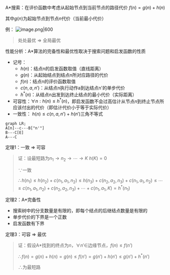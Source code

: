 A\*搜索：在评价函数中考虑从起始节点到当前节点的路径代价  $f(n)=g(n)+h(n)$  

其中$g(n)$为起始节点到节点$n$代价（当前最小代价）

例：
![image.png|600](https://s2.loli.net/2023/10/16/Mq3XChs1ypFkIYR.png)

> 处处最优 $\Rightarrow$ 全局最优

性能分析：A\*算法的完备性和最优性取决于搜索问题和启发函数的性质

+ 记号：
	+ $h(n)$：结点n的启发函数取值（直线距离）
	+ $g(n)$：从起始结点到结点n所对应路径的代价
	+ $f(n)$：结点n的评价函数取值
	+ $c(n,a,n')$：从结点n执行动作a到达结点n'的单步代价
	+ $h^*(n)$：从结点n出发到达终止结点的最小代价（实际距离）
+ 可容性：$\forall n:h(n)\leqslant h^*(n)$，即启发函数不会过高估计从节点$n$到终止节点所应该付出的代价（即估计代价小于等于实际代价）
+ 一致性： $h(n)\leqslant c(n,a,n')+h(n')$三角不等式

```mermaid
graph LR;
A[n]--c---B["n'"]
B---C[E]
A---C
```
定理1：一致 $\Rightarrow$ 可容

> 证：设最短路为$n_1\to n_2\to\cdots\to K$  $h(K)=0$
> 
> $\because$一致  
> 
> $\therefore h(n_1)\leqslant h(n_2)+c(n_1,a_1,n_2)\leqslant h(n_3)+c(n_2,a_2,n_3)+c(n_1,a_1,n_2)$$\leqslant\cdots\leqslant c(n_1,a_1,n_2)+c(n_2,a_2,n_3)+\cdots+c(n_1,a_1,K)=h^*(n_1)$

定理2：A\*完备性

+ 搜索树中的分支数量是有限的，即每个结点的后继结点数量是有限的
+ 单步代价的下界是一个正数
+ 启发函数有下界

定理3：可容 $\Rightarrow$ 最优
> 证：假设A\*找到的终点为$n$，$\forall n'\in$边缘节点，$f(n)\leqslant f(n')$
> 
> $\therefore f(n)=g(n)+h(n)=g(n)\leqslant f(n')=g(n')+h(n')\leqslant g(n')+h^*(n')$
> 
> $\therefore$为最短路

